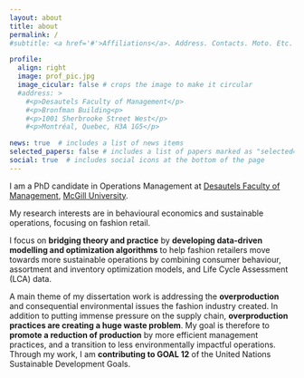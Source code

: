 ```yaml
---
layout: about
title: about
permalink: /
#subtitle: <a href='#'>Affiliations</a>. Address. Contacts. Moto. Etc.

profile:
  align: right
  image: prof_pic.jpg
  image_cicular: false # crops the image to make it circular
  #address: >
    #<p>Desautels Faculty of Management</p>
    #<p>Bronfman Building<p>
    #<p>1001 Sherbrooke Street West</p>
    #<p>Montréal, Quebec, H3A 1G5</p>

news: true  # includes a list of news items
selected_papers: false # includes a list of papers marked as "selected={true}"
social: true  # includes social icons at the bottom of the page
---
```


I am a PhD candidate in Operations Management at [Desautels Faculty of Management](https://www.mcgill.ca/desautels/), [McGill University](https://www.mcgill.ca).

My research interests are in behavioural economics and sustainable operations, focusing on fashion retail. 
<!-- I am interested in understanding how product variety affects consumer choices, and how fashion retailers can become more efficient at managing assortments and production quantities. I am also interested in studying the trade-offs that exist between the sunk cost of sustainable operations, increased consumer experience (in terms of willingness-to-pay), and increased quality of products put on the market, which would result in reduced consumption.
Consequently,  -->
I focus on **bridging theory and practice** by **developing data-driven modelling and optimization algorithms** to help fashion retailers move towards more sustainable operations by combining consumer behaviour, assortment and inventory optimization models, and Life Cycle Assessment (LCA) data.

A main theme of my dissertation work is addressing the **overproduction** and consequential environmental issues the fashion industry created. In addition to putting immense pressure on the supply chain, **overproduction practices are creating a huge waste problem**.
My goal is therefore to **promote a reduction of production** by more efficient management practices, and a transition to less environmentally impactful operations.
Through my work, I am **contributing to GOAL 12** of the United Nations Sustainable Development Goals.

<!-- For the next academic year, I will be visiting Rotterdam School of Management--Erasmus University where I will collaborate with Prof. Robert Rooderkerk! -->
